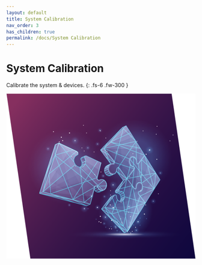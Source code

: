 ```yaml
---
layout: default
title: System Calibration
nav_order: 3
has_children: true
permalink: /docs/System Calibration
---
```


# System Calibration
Calibrate the system & devices.
{: .fs-6 .fw-300 }

![puzzle](/assets/images/puzzle.png)

